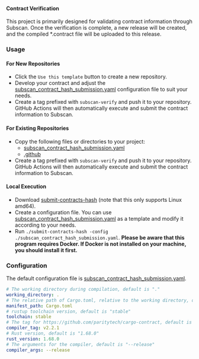 #### Contract Verification
This project is primarily designed for validating contract information through Subscan. Once the verification is complete, a new release will be created, and the compiled *.contract file will be uploaded to this release.

### Usage
#### For New Repositories
* Click the `Use this template` button to create a new repository.
* Develop your contract and adjust the [subscan_contract_hash_submission.yaml](./subscan_contract_hash_submission.yaml) configuration file to suit your needs.
* Create a tag prefixed with `subscan-verify` and push it to your repository. GitHub Actions will then automatically execute and submit the contract information to Subscan.

#### For Existing Repositories
* Copy the following files or directories to your project:
  * [subscan_contract_hash_submission.yaml](./subscan_contract_hash_submission.yaml)
  * [.github](./.github)
* Create a tag prefixed with `subscan-verify` and push it to your repository. GitHub Actions will then automatically execute and submit the contract information to Subscan.

#### Local Execution
* Download [submit-contracts-hash](https://storage.googleapis.com/wasm-compile-artifacts.gcs.subscan.io/submit-contracts-hash/latest/submit-contracts-hash) (note that this only supports Linux amd64).
* Create a configuration file. You can use [subscan_contract_hash_submission.yaml](./subscan_contract_hash_submission.yaml) as a template and modify it according to your needs.
* Run `./submit-contracts-hash -config ./subscan_contract_hash_submission.yaml`. **Please be aware that this program requires Docker. If Docker is not installed on your machine, you should install it first.**

### Configuration
The default configuration file is [subscan_contract_hash_submission.yaml](./subscan_contract_hash_submission.yaml).

```yaml
# The working directory during compilation, default is "."
working_directory: .
# The relative path of Cargo.toml, relative to the working directory, default is "Cargo.toml"
manifest_path: Cargo.toml
# rustup toolchain version, default is "stable"
toolchain: stable
# The tag for https://github.com/paritytech/cargo-contract, default is "v2.2.1"
compiler_tag: v2.2.1
# Rust version, default is "1.68.0"
rust_version: 1.68.0
# The arguments for the compiler, default is "--release"
compiler_args: --release
```
